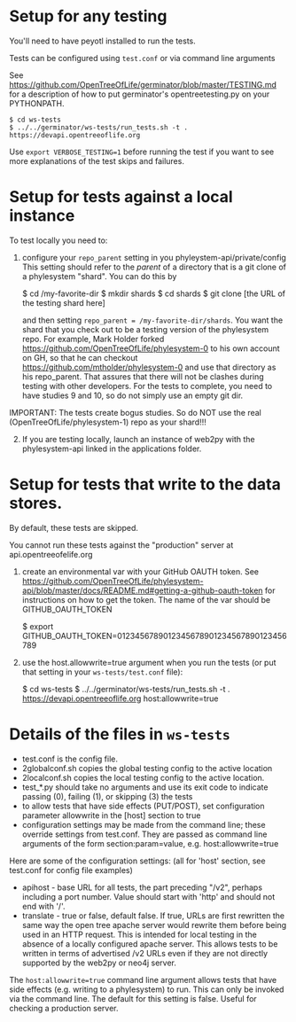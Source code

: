 # Setup for any testing

You'll need to have peyotl installed to run the tests.

Tests can be configured using `test.conf` or via command line arguments

See https://github.com/OpenTreeOfLife/germinator/blob/master/TESTING.md
for a description of how to put germinator's opentreetesting.py on your
PYTHONPATH.

    $ cd ws-tests
    $ ../../germinator/ws-tests/run_tests.sh -t . https://devapi.opentreeoflife.org

Use `export VERBOSE_TESTING=1` before running the test if you want to see
more explanations of the test skips and failures.

# Setup for tests against a local instance

To test locally you need to:
1. configure your `repo_parent` setting in you phyleystem-api/private/config
    This setting should refer to the *parent* of a directory that is a git
    clone of a phylesystem "shard". You can do this by 

    $ cd /my-favorite-dir
    $ mkdir shards
    $ cd shards
    $ git clone [the URL of the testing shard here]

    and then setting `repo_parent = /my-favorite-dir/shards`. You want the 
    shard that you check out to be a testing version of the phylesystem repo. 
    For example, Mark Holder forked https://github.com/OpenTreeOfLife/phylesystem-0
    to his own account on GH, so that he can checkout https://github.com/mtholder/phylesystem-0
    and use that directory as his repo_parent. That assures that there will not be
    clashes during testing with other developers. For the tests to complete, you 
    need to have studies 9 and 10, so do not simply use an empty git dir. 

IMPORTANT: The tests create bogus studies. So do 
NOT use the real (OpenTreeOfLife/phylesystem-1) repo 
as your shard!!!

2. If you are testing locally, launch an instance of web2py with the
phylesystem-api linked in the applications folder.


# Setup for tests that write to the data stores.

By default, these tests are skipped.

You cannot run these tests against the "production" server at api.opentreeofelife.org


1. create an environmental var with your GitHub OAUTH token. See https://github.com/OpenTreeOfLife/phylesystem-api/blob/master/docs/README.md#getting-a-github-oauth-token
for instructions on how to get the token. The name of the var should be GITHUB_OAUTH_TOKEN

    $ export GITHUB_OAUTH_TOKEN=0123456789012345678901234567890123456789

2. use the host.allowwrite=true argument when you run the tests (or put that
setting in your `ws-tests/test.conf` file):

   $ cd ws-tests
   $ ../../germinator/ws-tests/run_tests.sh -t . https://devapi.opentreeoflife.org host:allowwrite=true




# Details of the files in `ws-tests`

  * test.conf is the config file.
  * 2globalconf.sh copies the global testing config to the active location
  * 2localconf.sh copies the local testing config to the active location.
  * test_*.py should take no arguments and use its exit code to indicate
        passing (0), failing (1), or skipping (3) the tests
  * to allow tests that have side effects (PUT/POST), set configuration
    parameter allowwrite in the \[host\] section to true
  * configuration settings may be made from the command line; these
    override settings from test.conf.  They are passed as command line
    arguments of the form section:param=value, e.g. host:allowwrite=true

Here are some of the configuration settings: (all for 'host' section,
see test.conf for config file examples)

  * apihost - base URL for all tests, the part preceding "/v2",
    perhaps including a port number.  Value should start with 'http'
    and should not end with '/'.
  * translate - true or false, default false.  If true, URLs are first
    rewritten the same way the open tree apache server would rewrite
    them before being used in an HTTP request.  This is intended for
    local testing in the absence of a locally configured apache
    server.  This allows tests to be written in terms of advertised /v2
    URLs even if they are not directly supported by the web2py or neo4j server.

The `host:allowwrite=true` command line argument allows tests that have 
    side effects (e.g. writing to a phylesystem) to run. This can only 
    be invoked via the command line. The default for this setting is false.
    Useful for checking a production server.
  